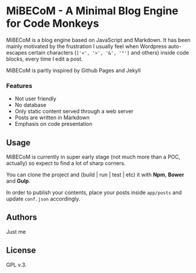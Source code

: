 # MiBECoM - A Minimal Blog Engine for Code Monkeys

MiBECoM is a blog engine based on JavaScript and Markdown. It has been mainly motivated
by the frustration I usually feel when Wordpress auto-escapes certain characters
(`['<', '>', '&', '"']` and others) inside code blocks, every time I edit a post.

MiBECoM is partly inspired by Github Pages and Jekyll

### Features

* Not user friendly
* No database
* Only static content served through a web server
* Posts are written in Markdown
* Emphasis on code presentation

## Usage
MiBECoM is currently in super early stage (not much more than a POC, actually)
so expect to find a lot of  sharp corners.

You can clone the project and (build | run | test | etc) it with **Npm**, **Bower** and **Gulp**.

In order to publish your contents, place your posts inside `app/posts` and update `conf.json` accordingly.

## Authors
Just me

## License
GPL v.3.
